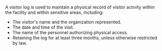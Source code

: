 A visitor log is used to maintain a physical record of visitor activity within the facility and within sensitive areas, including:

- The visitor's name and the organization represented.
- The date and time of the visit.
- The name of the personnel authorizing physical access.
- Retaining the log for at least three months, unless otherwise restricted by law.
